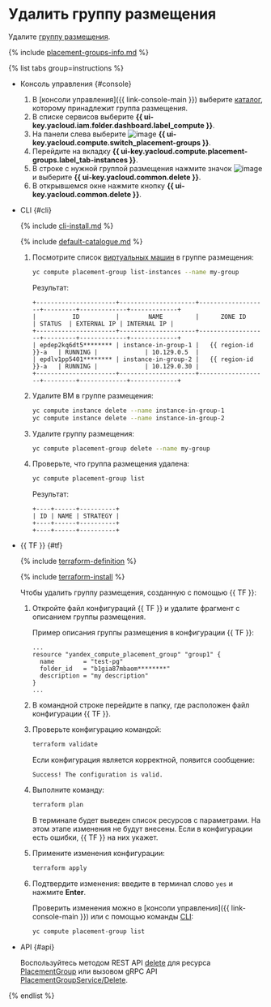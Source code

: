 # Удалить группу размещения

Удалите [группу размещения](../../concepts/placement-groups.md).

{% include [placement-groups-info.md](../../../_includes/compute/placement-groups-info.md) %}

{% list tabs group=instructions %}

- Консоль управления {#console}

  1. В [консоли управления]({{ link-console-main }}) выберите [каталог](../../../resource-manager/concepts/resources-hierarchy.md#folder), которому принадлежит группа размещения.
  1. В списке сервисов выберите **{{ ui-key.yacloud.iam.folder.dashboard.label_compute }}**.
  1. На панели слева выберите ![image](../../../_assets/compute/group-placement-pic.svg) **{{ ui-key.yacloud.compute.switch_placement-groups }}**.
  1. Перейдите на вкладку **{{ ui-key.yacloud.compute.placement-groups.label_tab-instances }}**.
  1. В строке с нужной группой размещения нажмите значок ![image](../../../_assets/options.svg) и выберите **{{ ui-key.yacloud.common.delete }}**.
  1. В открывшемся окне нажмите кнопку **{{ ui-key.yacloud.common.delete }}**.

- CLI {#cli}

  {% include [cli-install.md](../../../_includes/cli-install.md) %}

  {% include [default-catalogue.md](../../../_includes/default-catalogue.md) %}

  1. Посмотрите список [виртуальных машин](../../concepts/vm.md) в группе размещения:

     ```bash
     yc compute placement-group list-instances --name my-group
     ```

     Результат:

     ```text
     +----------------------+---------------------+-------------------+---------+-------------+-------------+
     |          ID          |        NAME         |      ZONE ID      | STATUS  | EXTERNAL IP | INTERNAL IP |
     +----------------------+---------------------+-------------------+---------+-------------+-------------+
     | epdep2kq6dt5******** | instance-in-group-1 |   {{ region-id }}-a   | RUNNING |             | 10.129.0.5  |
     | epdlv1pp5401******** | instance-in-group-2 |   {{ region-id }}-a   | RUNNING |             | 10.129.0.30 |
     +----------------------+---------------------+-------------------+---------+-------------+-------------+
     ```

  1. Удалите ВМ в группе размещения:

     ```bash
     yc compute instance delete --name instance-in-group-1
     yc compute instance delete --name instance-in-group-2
     ```

  1. Удалите группу размещения:

     ```bash
     yc compute placement-group delete --name my-group
     ```

  1. Проверьте, что группа размещения удалена:

     ```bash
     yc compute placement-group list
     ```

     Результат:

     ```text
     +----+------+----------+
     | ID | NAME | STRATEGY |
     +----+------+----------+
     +----+------+----------+
     ```

- {{ TF }} {#tf}

  {% include [terraform-definition](../../../_tutorials/_tutorials_includes/terraform-definition.md) %}

  {% include [terraform-install](../../../_includes/terraform-install.md) %}

  Чтобы удалить группу размещения, созданную с помощью {{ TF }}:
  1. Откройте файл конфигураций {{ TF }} и удалите фрагмент с описанием группы размещения.

     Пример описания группы размещения в конфигурации {{ TF }}:

     ```hcl
     ...
     resource "yandex_compute_placement_group" "group1" {
       name        = "test-pg"
       folder_id   = "b1gia87mbaom********"
       description = "my description"
     }
     ...
     ```

  1. В командной строке перейдите в папку, где расположен файл конфигурации {{ TF }}.
  1. Проверьте конфигурацию командой:

     ```bash
     terraform validate
     ```

     Если конфигурация является корректной, появится сообщение:

     ```text
     Success! The configuration is valid.
     ```

  1. Выполните команду:

     ```bash
     terraform plan
     ```

     В терминале будет выведен список ресурсов с параметрами. На этом этапе изменения не будут внесены. Если в конфигурации есть ошибки, {{ TF }} на них укажет.
  1. Примените изменения конфигурации:

     ```bash
     terraform apply
     ```

  1. Подтвердите изменения: введите в терминал слово `yes` и нажмите **Enter**.

     Проверить изменения можно в [консоли управления]({{ link-console-main }}) или с помощью команды [CLI](../../../cli/):

     ```bash
     yc compute placement-group list
     ```

- API {#api}

  Воспользуйтесь методом REST API [delete](../../api-ref/PlacementGroup/delete.md) для ресурса [PlacementGroup](../../api-ref/PlacementGroup/index.md) или вызовом gRPC API [PlacementGroupService/Delete](../../api-ref/grpc/PlacementGroup/delete.md).

{% endlist %}
